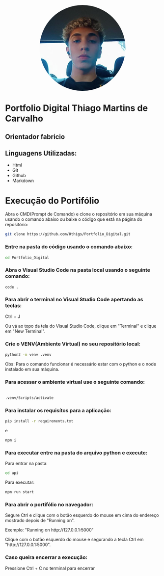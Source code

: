<div align="center">
    <img src="/mgt/thigsPics.jpeg" align="center" width="280" style="border-radius: 50%;"/>
</div>

#  Portfolio Digital Thiago Martins de Carvalho

## Orientador fabricio

## Linguagens Utilizadas:

- Html
- Git
- Github
- Markdown  

# Execução do Portifólio

Abra o CMD(Prompt de Comando) e clone o repositório em sua máquina usando o comando abaixo ou baixe o código que está na página do repositório:

``` bash
git clone https://github.com/0thigs/Portfolio_Digital.git
```

### Entre na pasta do código usando o comando abaixo:

``` bash
cd Portfolio_Digital
```

### Abra o Visual Studio Code na pasta local usando o seguinte comando:

```bash
code .
```

### Para abrir o terminal no Visual Studio Code apertando as teclas:

Ctrl + J

Ou vá ao topo da tela do Visual Studio Code, clique em "Terminal" e clique em "New Terminal".

### Crie o VENV(Ambiente Virtual) no seu repositório local:

```bash
python3 -m venv .venv
```

Obs: Para o comando funcionar é necessário estar com o python e o node instalado em sua máquina.

### Para acessar o ambiente virtual use o seguinte comando:

```bash 

.venv/Scripts/activate

```

### Para instalar os requisítos para a aplicação:

```bash
pip install -r requirements.txt
```

e

```bash
npm i
```

### Para executar entre na pasta do arquivo python e execute:

Para entrar na pasta:

```bash
cd api
```

Para executar:

```bash
npm run start
```

### Para abrir o portifólio no navegador:

Segure Ctrl e clique com o botão esquerdo do mouse em cima do endereço mostrado depois de "Running on".
<p>Exemplo: "Running on http://127.0.0.1:5000"</p>
<p>Clique com o botão esquerdo do mouse e segurando a tecla Ctrl em "http://127.0.0.1:5000".</p>

### Caso queira encerrar a execução:

Pressione Ctrl + C no terminal para encerrar
